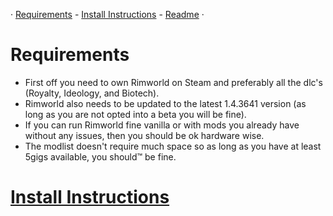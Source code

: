 · [Requirements](https://github.com/H0wd3n/Boomalope-Blues/blob/main/Requirements.md) - [Install Instructions](https://github.com/H0wd3n/Boomalope-Blues/blob/main/Install-Instructions.md) - [Readme](https://github.com/H0wd3n/Boomalope-Blues/blob/main/README.md) · 
# Requirements
 - First off you need to own Rimworld on Steam and preferably all the dlc's (Royalty, Ideology, and Biotech).
 - Rimworld also needs to be updated to the latest 1.4.3641 version (as long as you are not opted into a beta you will be fine).
 - If you can run Rimworld fine vanilla or with mods you already have without any issues, then you should be ok hardware wise.
 - The modlist doesn't require much space so as long as you have at least 5gigs available, you should™ be fine.
# [Install Instructions](https://github.com/H0wd3n/Boomalope-Blues/blob/main/Install-Instructions.md)
